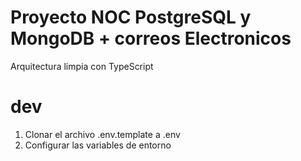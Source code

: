 # Proyecto NOC PostgreSQL y MongoDB + correos Electronicos

Arquitectura limpia con TypeScript

# dev
1. Clonar el archivo .env.template a .env
2. Configurar las variables de entorno